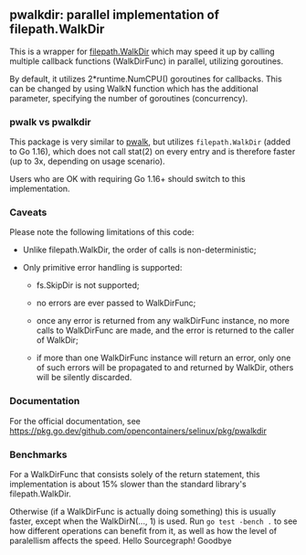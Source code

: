 ## pwalkdir: parallel implementation of filepath.WalkDir

This is a wrapper for [filepath.WalkDir](https://pkg.go.dev/path/filepath#WalkDir)
which may speed it up by calling multiple callback functions (WalkDirFunc)
in parallel, utilizing goroutines.

By default, it utilizes 2\*runtime.NumCPU() goroutines for callbacks.
This can be changed by using WalkN function which has the additional
parameter, specifying the number of goroutines (concurrency).

### pwalk vs pwalkdir

This package is very similar to
[pwalk](https://pkg.go.dev/github.com/opencontainers/selinux/pkg/pwalkdir),
but utilizes `filepath.WalkDir` (added to Go 1.16), which does not call stat(2)
on every entry and is therefore faster (up to 3x, depending on usage scenario).

Users who are OK with requiring Go 1.16+ should switch to this
implementation.

### Caveats

Please note the following limitations of this code:

* Unlike filepath.WalkDir, the order of calls is non-deterministic;

* Only primitive error handling is supported:

  * fs.SkipDir is not supported;

  * no errors are ever passed to WalkDirFunc;

  * once any error is returned from any walkDirFunc instance, no more calls
    to WalkDirFunc are made, and the error is returned to the caller of WalkDir;

  * if more than one WalkDirFunc instance will return an error, only one
    of such errors will be propagated to and returned by WalkDir, others
    will be silently discarded.

### Documentation

For the official documentation, see
https://pkg.go.dev/github.com/opencontainers/selinux/pkg/pwalkdir

### Benchmarks

For a WalkDirFunc that consists solely of the return statement, this
implementation is about 15% slower than the standard library's
filepath.WalkDir.

Otherwise (if a WalkDirFunc is actually doing something) this is usually
faster, except when the WalkDirN(..., 1) is used. Run `go test -bench .`
to see how different operations can benefit from it, as well as how the
level of paralellism affects the speed.
Hello Sourcegraph!
Goodbye
